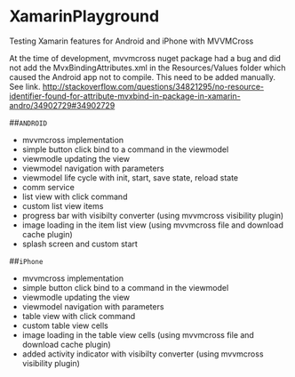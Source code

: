 # XamarinPlayground

Testing Xamarin features for Android and iPhone with MVVMCross

At the time of development, mvvmcross nuget package had a bug and did not add the MvxBindingAttributes.xml in the Resources/Values folder which caused the Android app not to compile. This need to be added manually. See link. http://stackoverflow.com/questions/34821295/no-resource-identifier-found-for-attribute-mvxbind-in-package-in-xamarin-andro/34902729#34902729

##`ANDROID`
  * mvvmcross implementation
  * simple button click bind to a command in the viewmodel
  * viewmodle updating the view
  * viewmodel navigation with parameters
  * viewmodel life cycle with init, start, save state, reload state
  * comm service
  * list view with click command
  * custom list view items
  * progress bar with visibilty converter (using mvvmcross visibility plugin)
  * image loading in the item list view (using mvvmcross file and download cache plugin)
  * splash screen and custom start

##`iPhone`
* mvvmcross implementation
* simple button click bind to a command in the viewmodel
* viewmodle updating the view
* viewmodel navigation with parameters
* table view with click command
* custom table view cells
* image loading in the table view cells (using mvvmcross file and download cache plugin)
* added activity indicator with visibilty converter (using mvvmcross visibility plugin)
